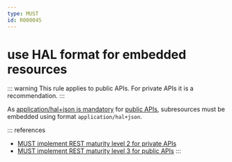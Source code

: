 ```yaml
---
type: MUST
id: R000045
---
```


# use HAL format for embedded resources

::: warning
This rule applies to public APIs. For private APIs it is a recommendation.
:::

As [application/hal+json is mandatory](@guidelines/R000033) for [public APIs](../../../010_Core-Principles/030_API-scope.md), subresources must be embedded using format `application/hal+json`.

::: references

- [MUST implement REST maturity level 2 for private APIs](@guidelines/R000032)
- [MUST implement REST maturity level 3 for public APIs](@guidelines/R000033)
  :::
